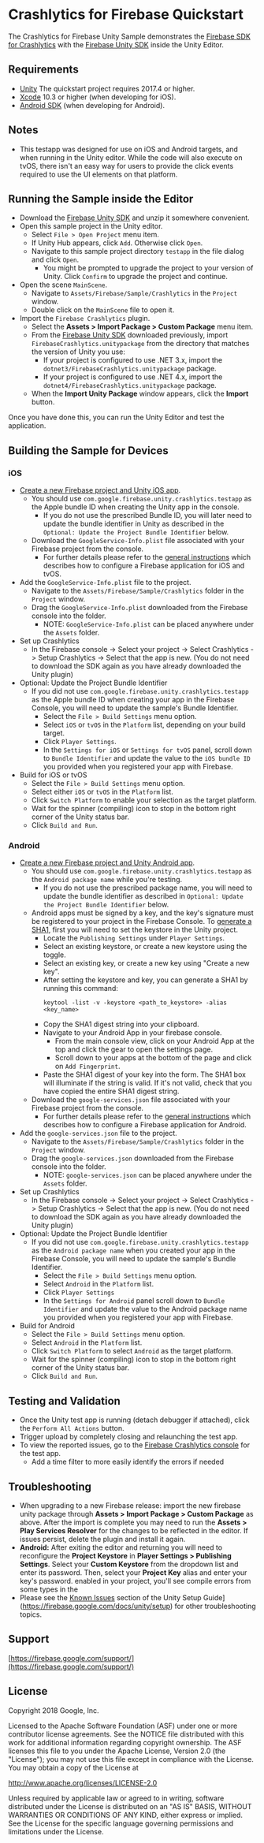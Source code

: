 # Crashlytics for Firebase Quickstart

The Crashlytics for Firebase Unity Sample demonstrates the
[Firebase SDK for Crashlytics](https://firebase.google.com/docs/crashlytics/)
with the
[Firebase Unity SDK](https://firebase.google.com/docs/unity/setup)
inside the Unity Editor.

## Requirements

* [Unity](http://unity3d.com/) The quickstart project requires 2017.4 or higher.
* [Xcode](https://developer.apple.com/xcode/) 10.3 or higher
  (when developing for iOS).
* [Android SDK](https://developer.android.com/studio/index.html#downloads)
  (when developing for Android).

## Notes

* This testapp was designed for use on iOS and Android targets, and when
  running in the Unity editor. While the code will also execute on tvOS, there
  isn't an easy way for users to provide the click events required to use the
  UI elements on that platform.

## Running the Sample inside the Editor

  - Download the
    [Firebase Unity SDK](https://firebase.google.com/download/unity)
    and unzip it somewhere convenient.
  - Open this sample project in the Unity editor.
    - Select `File > Open Project` menu item.
    - If Unity Hub appears, click `Add`.  Otherwise click `Open`.
    - Navigate to this sample project directory `testapp` in the file dialog and
      click `Open`.
      - You might be prompted to upgrade the project to your version of Unity.
        Click `Confirm` to upgrade the project and continue.
  - Open the scene `MainScene`.
    - Navigate to `Assets/Firebase/Sample/Crashlytics` in the `Project` window.
    - Double click on the `MainScene` file to open it.
  - Import the `Firebase Crashlytics` plugin.
    - Select the **Assets > Import Package > Custom Package** menu item.
    - From the [Firebase Unity SDK](https://firebase.google.com/download/unity)
      downloaded previously, import `FirebaseCrashlytics.unitypackage` from the
      directory that matches the version of Unity you use:
       - If your project is configured to use .NET 3.x, import the
         `dotnet3/FirebaseCrashlytics.unitypackage` package.
       - If your project is configured to use .NET 4.x, import the
         `dotnet4/FirebaseCrashlytics.unitypackage` package.
    - When the **Import Unity Package** window appears, click the **Import**
      button.

Once you have done this, you can run the Unity Editor and test the application.

## Building the Sample for Devices

### iOS


  - [Create a new Firebase project and Unity iOS app](https://firebase.google.com/docs/unity/setup).
    - You should use `com.google.firebase.unity.crashlytics.testapp` as the
        Apple bundle ID when creating the Unity app in the console.
        - If you do not use the prescribed Bundle ID, you will later need to
          update the bundle identifier in Unity as described in the
          `Optional: Update the Project Bundle Identifier` below.
    - Download the `GoogleService-Info.plist` file associated with your
      Firebase project from the console.
      - For further details please refer to the
      [general instructions](https://firebase.google.com/docs/ios/setup)
      which describes how to configure a Firebase application for iOS
      and tvOS.
  - Add the `GoogleService-Info.plist` file to the project.
    - Navigate to the `Assets/Firebase/Sample/Crashlytics` folder in the 
      `Project` window.
    - Drag the `GoogleService-Info.plist` downloaded from the Firebase console
      into the folder.
      - NOTE: `GoogleService-Info.plist` can be placed anywhere under the
        `Assets` folder.
  - Set up Crashlytics
    - In the Firebase console -> Select your project -> Select Crashlytics ->
      Setup Crashlytics -> Select that the app is new.
      (You do not need to download the SDK again as you have already downloaded
      the Unity plugin)
  - Optional: Update the Project Bundle Identifier
    - If you did not use `com.google.firebase.unity.crashlytics.testapp`
      as the Apple bundle ID when creating your app in the Firebase
      Console, you will need to update the sample's Bundle Identifier.
      - Select the `File > Build Settings` menu option.
      - Select `iOS` or `tvOS` in the `Platform` list, depending on your build
        target.
      - Click `Player Settings`.
      - In the `Settings for iOS` or `Settings for tvOS` panel, scroll down to
        `Bundle Identifier` and update the value to the `iOS bundle ID` you
        provided when you registered your app with Firebase.
  - Build for iOS or tvOS
    - Select the `File > Build Settings` menu option.
    - Select either `iOS` or `tvOS` in the `Platform` list.
    - Click `Switch Platform` to enable your selection as the target platform.
    - Wait for the spinner (compiling) icon to stop in the bottom right corner
      of the Unity status bar.
    - Click `Build and Run`.

### Android

  - [Create a new Firebase project and Unity Android app](https://firebase.google.com/docs/unity/setup).
    - You should use `com.google.firebase.unity.crashlytics.testapp` as the
        `Android package name` while you're testing.
        - If you do not use the prescribed package name, you will need to update
          the bundle identifier as described in
          `Optional: Update the Project Bundle Identifier` below.
    - Android apps must be signed by a key, and the key's signature must
        be registered to your project in the Firebase Console. To
        [generate a SHA1](https://developers.google.com/android/guides/client-auth),
        first you will need to set the keystore in the Unity project.
        - Locate the `Publishing Settings` under `Player Settings`.
        - Select an existing keystore, or create a new keystore using the
          toggle.
        - Select an existing key, or create a new key using "Create a new key".
        - After setting the keystore and key, you can generate a SHA1 by
          running this command:
          ```
          keytool -list -v -keystore <path_to_keystore> -alias <key_name>
          ```
        - Copy the SHA1 digest string into your clipboard.
        - Navigate to your Android App in your firebase console.
          - From the main console view, click on your Android App at the top and
            click the gear to open the settings page.
          - Scroll down to your apps at the bottom of the page and click on
            `Add Fingerprint`.
        - Paste the SHA1 digest of your key into the form.  The SHA1 box
          will illuminate if the string is valid.  If it's not valid, check
          that you have copied the entire SHA1 digest string.
    - Download the `google-services.json` file associated with your
        Firebase project from the console.
      - For further details please refer to the
        [general instructions](https://firebase.google.com/docs/android/setup)
        which describes how to configure a Firebase application for Android.
  - Add the `google-services.json` file to the project.
    - Navigate to the `Assets/Firebase/Sample/Crashlytics` folder in the
      `Project` window.
    - Drag the `google-services.json` downloaded from the Firebase console
      into the folder.
      - NOTE: `google-services.json` can be placed anywhere under the `Assets`
        folder.
  - Set up Crashlytics
    - In the Firebase console -> Select your project -> Select Crashlytics ->
      Setup Crashlytics -> Select that the app is new.
      (You do not need to download the SDK again as you have already downloaded 
      the Unity plugin)
  - Optional: Update the Project Bundle Identifier
    - If you did not use `com.google.firebase.unity.crashlytics.testapp`
      as the `Android package name` when you created your app in the Firebase
      Console, you will need to update the sample's Bundle Identifier.
      - Select the `File > Build Settings` menu option.
      - Select `Android` in the `Platform` list.
      - Click `Player Settings`
      - In the `Settings for Android` panel scroll down to `Bundle Identifier`
        and update the value to the Android package name you provided when you
        registered your app with Firebase.
  - Build for Android
    - Select the `File > Build Settings` menu option.
    - Select `Android` in the `Platform` list.
    - Click `Switch Platform` to select `Android` as the target platform.
    - Wait for the spinner (compiling) icon to stop in the bottom right corner
      of the Unity status bar.
    - Click `Build and Run`.


## Testing and Validation

  - Once the Unity test app is running (detach debugger if attached), click the
    `Perform All Actions` button.
  - Trigger upload by completely closing and relaunching the test app.
  - To view the reported issues, go to the
    [Firebase Crashlytics console](https://firebase.google.com/console/) for the
    test app.
    - Add a time filter to more easily identify the errors if needed


## Troubleshooting

  - When upgrading to a new Firebase release: import the new firebase
    unity package through **Assets > Import Package > Custom Package** as above.
    After the import is complete you may need to run the **Assets > Play
    Services Resolver** for the changes to be reflected in the editor. If
    issues persist, delete the plugin and install it again.
  - **Android:** After exiting the editor and returning you will need to
    reconfigure the **Project Keystore** in **Player Settings > Publishing
    Settings**.  Select your **Custom Keystore** from the dropdown list and
    enter its password.  Then, select your **Project Key** alias and enter
    your key's password.
    enabled in your project, you'll see compile errors from some types in the
  - Please see the
    [Known Issues](https://firebase.google.com/docs/unity/setup#known-issues)
    section of the
    Unity Setup Guide](https://firebase.google.com/docs/unity/setup) for other
    troubleshooting topics.


## Support

[https://firebase.google.com/support/](https://firebase.google.com/support/)


## License

Copyright 2018 Google, Inc.

Licensed to the Apache Software Foundation (ASF) under one or more contributor
license agreements.  See the NOTICE file distributed with this work for
additional information regarding copyright ownership.  The ASF licenses this
file to you under the Apache License, Version 2.0 (the "License"); you may not
use this file except in compliance with the License.  You may obtain a copy of
the License at

  http://www.apache.org/licenses/LICENSE-2.0

Unless required by applicable law or agreed to in writing, software
distributed under the License is distributed on an "AS IS" BASIS, WITHOUT
WARRANTIES OR CONDITIONS OF ANY KIND, either express or implied.  See the
License for the specific language governing permissions and limitations under
the License.

